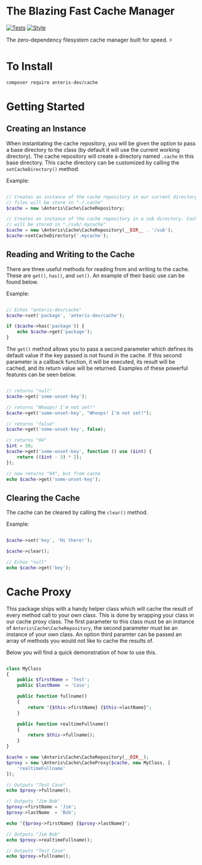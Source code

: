 # The Blazing Fast Cache Manager
[![Tests](https://github.com/Anteris-Dev/cache/workflows/Tests/badge.svg)](https://github.com/Anteris-Dev/cache/actions?query=workflow%3ATests)
[![Style](https://github.com/Anteris-Dev/cache/workflows/Style/badge.svg)](https://github.com/Anteris-Dev/cache/actions?query=workflow%3AStyle)

The zero-dependency filesystem cache manager built for speed. :zap:

# To Install
```bash
composer require anteris-dev/cache
```

# Getting Started

## Creating an Instance
When instantiating the cache repository, you will be given the option to pass a base directory to the class (by default it will use the current working directory). The cache repository will create a directory named `.cache` in this base directory. This cache directory can be customized by calling the `setCacheDirectory()` method.

Example:

```php

// Creates an instance of the cache repository in our current directory. Cache
// files will be store in "./.cache"
$cache = new \Anteris\Cache\CacheRepository;

// Creates an instance of the cache repository in a sub directory. Cache files
// will be stored in "./sub/.mycache"
$cache = new \Anteris\Cache\CacheRepository(__DIR__ . '/sub');
$cache->setCacheDirectory('.mycache');

```

## Reading and Writing to the Cache
There are three useful methods for reading from and writing to the cache. These are `get()`, `has()`, and `set()`. An example of their basic use can be found below.

Example:

```php

// Echos "anteris-dev/cache"
$cache->set('package', 'anteris-dev/cache');

if ($cache->has('package')) {
    echo $cache->get('package');
}

```

The `get()` method allows you to pass a second parameter which defines its default value if the key passed is not found in the cache. If this second parameter is a callback function, it will be executed, its result will be cached, and its return value will be returned. Examples of these powerful features can be seen below.

```php

// returns "null"
$cache->get('some-unset-key');

// returns "Whoops! I'm not set!"
$cache->get('some-unset-key', "Whoops! I'm not set!");

// returns "false"
$cache->get('some-unset-key', false);

// returns "94"
$int = 50;
$cache->get('some-unset-key', function () use ($int) {
    return (($int - 3) * 2);
});

// now returns "94", but from cache
echo $cache->get('some-unset-key');

```

## Clearing the Cache
The cache can be cleared by calling the `clear()` method.

Example:

```php

$cache->set('key', 'Hi there!');

$cache->clear();

// Echos "null"
echo $cache->get('key');

```

# Cache Proxy
This package ships with a handy helper class which will cache the result of every method call to your own class. This is done by wrapping your class in our cache proxy class. The first parameter to this class must be an instance of `Anteris\Cache\CacheRepository`, the second parameter must be an instance of your own class. An option third paramter can be passed an array of methods you would not like to cache the results of.

Below you will find a quick demonstration of how to use this.

```php

class MyClass
{
    public $firstName = 'Test';
    public $lastName  = 'Case';

    public function fullname()
    {
        return "{$this->firstName} {$this->lastName}";
    }

    public function realtimeFullname()
    {
        return $this->fullname();
    }
}

$cache = new \Anteris\Cache\CacheRepository(__DIR__);
$proxy = new \Anteris\Cache\CacheProxy($cache, new MyClass, [
    'realtimeFullname'
]);

// Outputs "Test Case"
echo $proxy->fullname();

// Outputs "Jim Bob"
$proxy->firstName = 'Jim';
$proxy->lastName  = 'Bob';

echo "{$proxy->firstName} {$proxy->lastName}";

// Outputs "Jim Bob"
echo $proxy->realtimeFullname();

// Outputs "Test Case"
echo $proxy->fullname();

```
